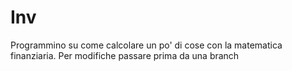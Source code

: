 # Inv
Programmino su come calcolare un po' di cose con la matematica finanziaria.
Per modifiche passare prima da una branch


